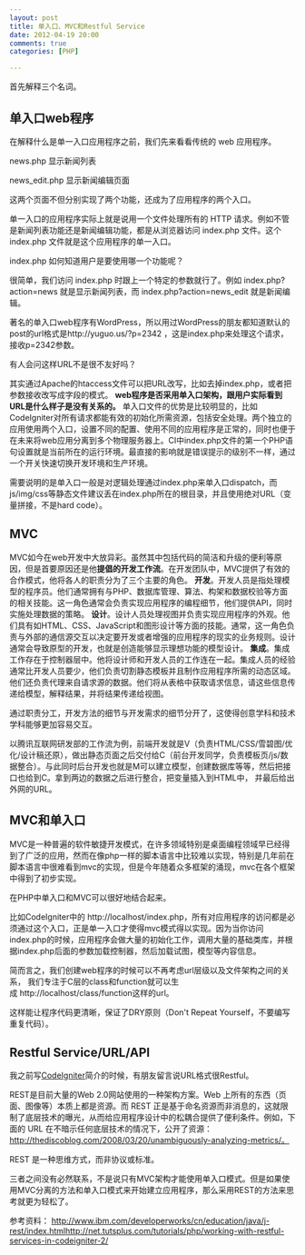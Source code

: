 ```yaml
---
layout: post
title: 单入口、MVC和Restful Service
date: 2012-04-19 20:00
comments: true
categories: [PHP]

---
```


首先解释三个名词。
<h2>单入口web程序</h2>
在解释什么是单一入口应用程序之前，我们先来看看传统的 web 应用程序。

news.php 显示新闻列表

news_edit.php 显示新闻编辑页面

这两个页面不但分别实现了两个功能，还成为了应用程序的两个入口。

单一入口的应用程序实际上就是说用一个文件处理所有的 HTTP 请求。例如不管是新闻列表功能还是新闻编辑功能，都是从浏览器访问 index.php 文件。这个 index.php 文件就是这个应用程序的单一入口。

index.php 如何知道用户是要使用哪一个功能呢？

很简单，我们访问 index.php 时跟上一个特定的参数就行了。例如 index.php?action=news 就是显示新闻列表，而 index.php?action=news_edit 就是新闻编辑。

著名的单入口web程序有WordPress，所以用过WordPress的朋友都知道默认的post的url格式是http://yuguo.us/?p=2342 ，这是index.php来处理这个请求，接收p=2342参数。

有人会问这样URL不是很不友好吗？

其实通过Apache的htaccess文件可以把URL改写，比如去掉index.php，或者把参数接收改写成字段的模式。
<strong>web程序是否采用单入口架构，跟用户实际看到URL是什么样子是没有关系的。</strong>
单入口文件的优势是比较明显的，比如CodeIgniter对所有请求都能有效的初始化所需资源，包括安全处理。两个独立的应用使用两个入口，设置不同的配置、使用不同的应用程序是正常的，同时也便于在未来将web应用分离到多个物理服务器上。CI中index.php文件的第一个PHP语句设置就是当前所在的运行环境。最直接的影响就是错误提示的级别不一样，通过一个开关快速切换开发环境和生产环境。

需要说明的是单入口一般是对逻辑处理通过index.php来单入口dispatch，而js/img/css等静态文件建议丢在index.php所在的根目录，并且使用绝对URL（变量拼接，不是hard code）。
<h2>MVC</h2>
MVC如今在web开发中大放异彩。虽然其中包括代码的简洁和升级的便利等原因，但是首要原因还是他<strong>提倡的开发工作流</strong>。在开发团队中，MVC提供了有效的合作模式，他将各人的职责分为了三个主要的角色。
<strong>开发</strong>。开发人员是指处理模型的程序员。他们通常拥有与PHP、数据库管理、算法、构架和数据校验等方面的相关技能。这一角色通常会负责实现应用程序的编程细节，他们提供API，同时实施处理数据的策略。
<strong>设计</strong>。设计人员处理视图并负责实现应用程序的外观。他们具有如HTML、CSS、JavaScript和图形设计等方面的技能。通常，这一角色负责与外部的通信源交互以决定要开发或者增强的应用程序的现实的业务规则。设计通常会导致原型的开发，也就是创造能够显示理想功能的模型设计。
<strong>集成</strong>。集成工作存在于控制器层中。他将设计师和开发人员的工作连在一起。集成人员的经验通常比开发人员要少，他们负责切割静态模板并且制作应用程序所需的动态区域。他们还负责代理来自请求源的数据。他们将从表格中获取请求信息，请这些信息传递给模型，解释结果，并将结果传递给视图。

通过职责分工，开发方法的细节与开发需求的细节分开了，这使得创意学科和技术学科能够更加容易交互。

以腾讯互联网研发部的工作流为例，前端开发就是V（负责HTML/CSS/雪碧图/优化/设计稿还原），做出静态页面之后交付给C（前台开发同学，负责模板页/js/数据整合）。与此同时后台开发也就是M可以建立模型，创建数据库等等，然后把接口也给到C。拿到两边的数据之后进行整合，把变量插入到HTML中， 并最后给出外网的URL。
<h2>MVC和单入口</h2>
MVC是一种普遍的软件敏捷开发模式，在许多领域特别是桌面编程领域早已经得到了广泛的应用，然而在像php一样的脚本语言中比较难以实现，特别是几年前在脚本语言中很难看到mvc的实现，但是今年随着众多框架的涌现，mvc在各个框架中得到了初步实现。

在PHP中单入口和MVC可以很好地结合起来。

比如CodeIgniter中的 http://localhost/index.php，所有对应用程序的访问都是必须通过这个入口，正是单一入口才使得mvc模式得以实现。因为当你访问index.php的时候，应用程序会做大量的初始化工作，调用大量的基础类库，并根据index.php后面的参数加载控制器，然后加载试图，模型等内容信息。

简而言之，我们创建web程序的时候可以不再考虑url层级以及文件架构之间的关系， 我们专注于C层的class和function就可以生成 http://localhost/class/function这样的url。

这样能让程序代码更清晰，保证了DRY原则（Don't Repeat Yourself，不要编写重复代码）。
<h2>Restful Service/URL/API</h2>
我之前写<a href="http://yuguo.us/weblog/a-introduction-to-codeigniter/">CodeIgniter</a>简介的时候，有朋友留言说URL格式很Restful。

REST是目前大量的Web 2.0网站使用的一种架构方案。Web 上所有的东西（页面、图像等）本质上都是资源。而 REST 正是基于命名资源而非消息的，这就限制了底层技术的曝光，从而给应用程序设计中的松耦合提供了便利条件。例如，下面的 URL 在不暗示任何底层技术的情况下，公开了资源：http://thediscoblog.com/2008/03/20/unambiguously-analyzing-metrics/。

REST 是一种思维方式，而非协议或标准。

三者之间没有必然联系，不是说只有MVC架构才能使用单入口模式。但是如果使用MVC分离的方法和单入口模式来开始建立应用程序，那么采用REST的方法来思考就更为轻松了。

参考资料：
<a href="http://www.ibm.com/developerworks/cn/education/java/j-rest/index.html">http://www.ibm.com/developerworks/cn/education/java/j-rest/index.html</a><a href="http://net.tutsplus.com/tutorials/php/working-with-restful-services-in-codeigniter-2/">http://net.tutsplus.com/tutorials/php/working-with-restful-services-in-codeigniter-2/</a>
